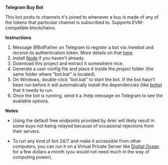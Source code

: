 **Telegram Buy Bot**

This bot posts to channels it's joined to whenever a buy is made of any of the tokens that particular channel is subscribed to. Supports EVM-compatible blockchains.


**Instructions**

1.  Message @BotFather on Telegram to register a bot via /newbot and receive its authentication token. More details on that [here](https://core.telegram.org/bots/features#creating-a-new-bot).
2. Install [Node](https://nodejs.org/en/download/) if you haven't already.
3. Download this project and extract it somewhere nice.
4. Generate a user config file and place it inside the project folder (the same folder where "bot.bat" is located).
5. On Windows, double-click "bot.bat" to start the bot. If the bot hasn't been run before it will automatically install the dependencies (like [botiq](github.com/neauangle/botiq)) that it needs to run.
6. Once the bot is running, send it a /help message on Telegram to see the available options.


**Notes**

* Using the default free endpoints provided by Ankr will likely result in some buys not being relayed because of occasional rejections from their servers.

* To run any kind of bot 24/7 and make it accessible from other computers, you can run it on a Virtual Private Server like [Digital Ocean](https://www.digitalocean.com/solutions/vps-hosting) for a few dollars a month (you would not need much in the way of computing power).